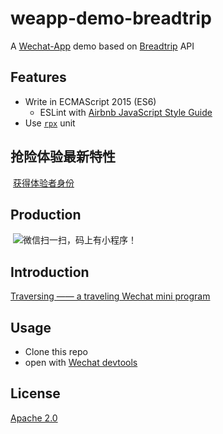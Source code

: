 # weapp-demo-breadtrip

A [Wechat-App](https://mp.weixin.qq.com/debug/wxadoc/dev/index.html) demo based on [Breadtrip](http://breadtrip.com/) API

## Features

- Write in ECMAScript 2015 (ES6)
	- ESLint with [Airbnb JavaScript Style Guide](https://github.com/airbnb/javascript)
- Use [`rpx`](https://mp.weixin.qq.com/debug/wxadoc/dev/framework/view/wxss.html?t) unit

## 抢险体验最新特性

  [获得体验者身份](https://github.com/kainy/weapp-demo-breadtrip/wiki/%E6%AC%A2%E8%BF%8E%E5%8A%A0%E5%85%A5%E8%B7%A8%E6%97%B6%E7%A9%BA%E5%B0%8F%E7%A8%8B%E5%BA%8F%E4%BD%93%E9%AA%8C%E6%88%98%E9%98%9F)

## Production

  ![微信扫一扫，码上有小程序！](http://wx3.sinaimg.cn/small/4d6e3e3bgy1fcycs3zwehj20zu14uwi0.jpg)

## Introduction

[Traversing ——  a traveling Wechat mini program](https://blogs.kainy.cn/2017/01/%E3%80%8A%E8%B7%A8%E6%97%B6%E7%A9%BA%E3%80%8B%E6%97%85%E8%A1%8C%E6%97%A5%E8%AE%B0%E5%B0%8F%E7%A8%8B%E5%BA%8F/)

## Usage

- Clone this repo
- open with [Wechat devtools](https://mp.weixin.qq.com/debug/wxadoc/dev/devtools/download.html)

## License

[Apache 2.0](LICENSE)

